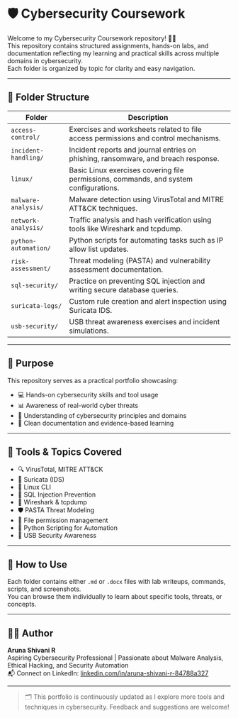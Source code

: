 # 🛡️ Cybersecurity Coursework

Welcome to my Cybersecurity Coursework repository! 👩‍💻  
This repository contains structured assignments, hands-on labs, and documentation reflecting my learning and practical skills across multiple domains in cybersecurity.  
Each folder is organized by topic for clarity and easy navigation.

---

## 📁 Folder Structure

| Folder               | Description |
|----------------------|-------------|
| `access-control/`      | Exercises and worksheets related to file access permissions and control mechanisms. |
| `incident-handling/`   | Incident reports and journal entries on phishing, ransomware, and breach response. |
| `linux/`               | Basic Linux exercises covering file permissions, commands, and system configurations. |
| `malware-analysis/`    | Malware detection using VirusTotal and MITRE ATT&CK techniques. |
| `network-analysis/`    | Traffic analysis and hash verification using tools like Wireshark and tcpdump. |
| `python-automation/`   | Python scripts for automating tasks such as IP allow list updates. |
| `risk-assessment/`     | Threat modeling (PASTA) and vulnerability assessment documentation. |
| `sql-security/`        | Practice on preventing SQL injection and writing secure database queries. |
| `suricata-logs/`       | Custom rule creation and alert inspection using Suricata IDS. |
| `usb-security/`        | USB threat awareness exercises and incident simulations. |

---

## 📌 Purpose

This repository serves as a practical portfolio showcasing:

- 💻 Hands-on cybersecurity skills and tool usage  
- 📊 Awareness of real-world cyber threats  
- 🧠 Understanding of cybersecurity principles and domains  
- 🧾 Clean documentation and evidence-based learning

---

## 🧰 Tools & Topics Covered

- 🔍 VirusTotal, MITRE ATT&CK
- 🧱 Suricata (IDS)
- 🐧 Linux CLI
- 🧪 SQL Injection Prevention
- 📡 Wireshark & tcpdump
- 🛡️ PASTA Threat Modeling
- 🧠 File permission management
- 🐍 Python Scripting for Automation
- 💽 USB Security Awareness

---

## 🚀 How to Use

Each folder contains either `.md` or `.docx` files with lab writeups, commands, scripts, and screenshots.  
You can browse them individually to learn about specific tools, threats, or concepts.

---

## 👩‍🎓 Author

**Aruna Shivani R**  
Aspiring Cybersecurity Professional | Passionate about Malware Analysis, Ethical Hacking, and Security Automation  
📬 Connect on LinkedIn: [linkedin.com/in/aruna-shivani-r-84788a327](https://www.linkedin.com/in/aruna-shivani-r-84788a327)

---

> 🗂️ This portfolio is continuously updated as I explore more tools and techniques in cybersecurity. Feedback and suggestions are welcome!


